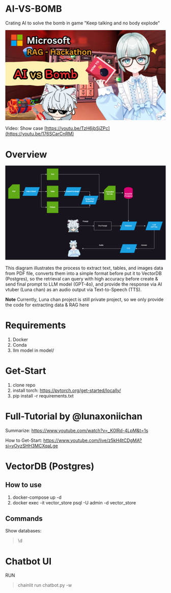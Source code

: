 # AI-VS-BOMB

Crating AI to solve the bomb in game "Keep talking and no body explode"

![Diagram](./resources/thumbnail_relax-programming.png)

Video: Show case
[https://youtu.be/TzH6jbSjZPc](https://youtu.be/176SCarCnRM)

# Overview

![Diagram](./resources/diagram.png)

This diagram illustrates the process to extract text, tables, and images data from PDF file, converts them into a simple format before put it to VectorDB (Postgres), so the retrieval can query with high accuracy before create & send final prompt to LLM model (GPT-4o), and provide the response via AI vtuber (Luna chan) as an audio output via Text-to-Speech (TTS).

**Note** Currently, Luna chan project is still private project, so we only provide the code for extracting data & RAG here

# Requirements
1) Docker
2) Conda
3) llm model in model/

# Get-Start
1) clone repo
2) install torch: https://pytorch.org/get-started/locally/
3) pip install -r requirements.txt

# Full-Tutorial by @lunaxoniichan
Summarize: https://www.youtube.com/watch?v=_K0lRd-4LpM&t=1s

How to Get-Start: https://www.youtube.com/live/z5kH4tCDgMA?si=yOyzSHH3MCXqaLge

# VectorDB (Postgres)
## How to use
1) docker-compose up -d
2) docker exec -it vector_store psql -U admin -d vector_store

## Commands
Show databases: 
> \d

# Chatbot UI
RUN
> chainlit run chatbot.py -w
